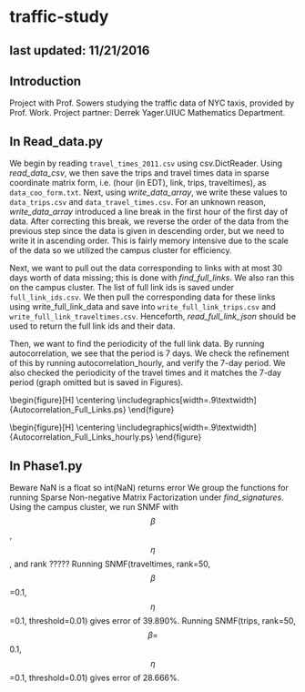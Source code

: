 # traffic-study

## last updated: 11/21/2016

## Introduction
Project with Prof. Sowers studying the traffic data of NYC taxis, provided by Prof. Work. Project partner: Derrek Yager.UIUC Mathematics Department.

## In Read_data.py

We begin by reading `travel_times_2011.csv` using csv.DictReader. Using *read_data_csv*, we then save the trips and travel times data in sparse coordinate matrix form, i.e. (hour (in EDT), link, trips, traveltimes), as `data_coo_form.txt`. Next, using *write_data_array*, we write these values to `data_trips.csv` and `data_travel_times.csv`. For an unknown reason, *write_data_array* introduced a line break in the first hour of the first day of data. After correcting this break, we reverse the order of the data from the previous step since the data is given in descending order, but we need to write it in ascending order. This is fairly memory intensive due to the scale of the data so we utilized the campus cluster for efficiency.

Next, we want to pull out the data corresponding to links with at most 30 days worth of data missing; this is done with *find_full_links*. We also ran this on the campus cluster. The list of full link ids is saved under `full_link_ids.csv`. We then pull the corresponding data for these links using write_full_link_data and save into `write_full_link_trips.csv` and `write_full_link_traveltimes.csv`. Henceforth, *read_full_link_json* should be used to return the full link ids and their data.

Then, we want to find the periodicity of the full link data. By running autocorrelation, we see that the period is 7 days. We check the refinement of this by running autocorrelation_hourly, and verify the 7-day period. We also checked the periodicity of the travel times and it matches the 7-day period (graph omitted but is saved in Figures).

\begin{figure}[H] \centering \includegraphics[width=.9\textwidth]{Autocorrelation_Full_Links.ps} \end{figure}

\begin{figure}[H] \centering \includegraphics[width=.9\textwidth]{Autocorrelation_Full_Links_hourly.ps} \end{figure}

## In Phase1.py
 Beware NaN is a float so int(NaN) returns error We group the functions for running Sparse Non-negative Matrix Factorization under *find_signatures*. Using the campus cluster, we run SNMF with $$\beta$$, $$\eta$$, and rank ????? Running SNMF(traveltimes, rank=50, $$\beta$$=0.1, $$\eta$$=0.1, threshold=0.01) gives error of 39.890%. Running SNMF(trips, rank=50, $$\beta=$$0.1, $$\eta$$=0.1, threshold=0.01) gives error of 28.666%.

